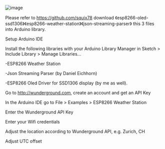 ![image](https://github.com/lspoplove/D-duino/blob/master/Documents/IMG_2511.jpg)

Please refer to https://github.com/squix78
download 《esp8266-oled-ssd1306》《esp8266-weather-station》《json-streaming-parser》 this 3 files into Arduino library.

Setup Arduino IDE

Install the following libraries with your Arduino Library Manager in Sketch > Include Library > Manage Libraries...

-ESP8266 Weather Station

-Json Streaming Parser (by Daniel Eichhorn)

-ESP8266 Oled Driver for SSD1306 display (by me as well).


Go to http://wunderground.com, create an account and get an API Key

In the Arduino IDE go to File > Examples > ESP8266 Weather Station

Enter the Wunderground API Key

Enter your Wifi credentials

Adjust the location according to Wunderground API, e.g. Zurich, CH

Adjust UTC offset
